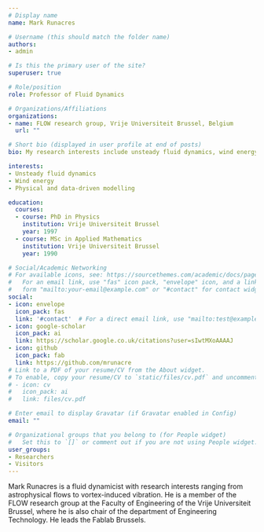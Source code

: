 ```yaml
---
# Display name
name: Mark Runacres 

# Username (this should match the folder name)
authors:
- admin

# Is this the primary user of the site?
superuser: true

# Role/position
role: Professor of Fluid Dynamics 

# Organizations/Affiliations
organizations:
- name: FLOW research group, Vrije Universiteit Brussel, Belgium
  url: ""

# Short bio (displayed in user profile at end of posts)
bio: My research interests include unsteady fluid dynamics, wind energy and models (physical and data-driven) of fluid systems

interests:
- Unsteady fluid dynamics
- Wind energy
- Physical and data-driven modelling

education:
  courses:
  - course: PhD in Physics 
    institution: Vrije Universiteit Brussel 
    year: 1997
  - course: MSc in Applied Mathematics
    institution: Vrije Universiteit Brussel 
    year: 1990 

# Social/Academic Networking
# For available icons, see: https://sourcethemes.com/academic/docs/page-builder/#icons
#   For an email link, use "fas" icon pack, "envelope" icon, and a link in the
#   form "mailto:your-email@example.com" or "#contact" for contact widget.
social:
- icon: envelope
  icon_pack: fas
  link: '#contact'  # For a direct email link, use "mailto:test@example.org".
- icon: google-scholar
  icon_pack: ai
  link: https://scholar.google.co.uk/citations?user=sIwtMXoAAAAJ
- icon: github
  icon_pack: fab
  link: https://github.com/mrunacre
# Link to a PDF of your resume/CV from the About widget.
# To enable, copy your resume/CV to `static/files/cv.pdf` and uncomment the lines below.
# - icon: cv
#   icon_pack: ai
#   link: files/cv.pdf

# Enter email to display Gravatar (if Gravatar enabled in Config)
email: ""

# Organizational groups that you belong to (for People widget)
#   Set this to `[]` or comment out if you are not using People widget.
user_groups:
- Researchers
- Visitors
---
```


Mark Runacres is a fluid dynamicist with research interests ranging from
astrophysical flows to vortex-induced vibration. He is a member of the FLOW
research group at the Faculty of Engineering of the Vrije Universiteit Brussel,
where he is also chair of the department of Engineering Technology. He leads the
Fablab Brussels. 
